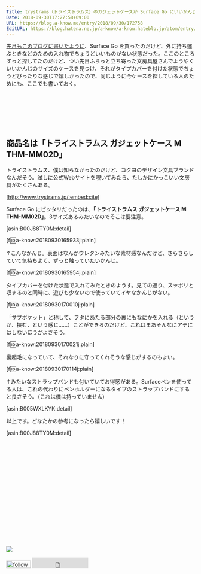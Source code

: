 ```yaml
---
Title: trystrams（トライストラムス）のガジェットケースが Surface Go にいいかんじ！
Date: 2018-09-30T17:27:58+09:00
URL: https://blog.a-know.me/entry/2018/09/30/172758
EditURL: https://blog.hatena.ne.jp/a-know/a-know.hateblo.jp/atom/entry/10257846132642420105
---
```


[先月もこのブログに書いたように](https://blog.a-know.me/entry/2018/08/29/075811)、Surface Go を買ったのだけど、外に持ち運ぶときなどのための入れ物でちょうどいいものがない状態だった。ここのところずっと探してたのだけど、つい先日ふらっと立ち寄った文房具屋さんでようやくいいかんじのサイズのケースを見つけ、それがタイプカバーを付けた状態でちょうどぴったりな感じで嬉しかったので、同じように今ケースを探している人のためにも、ここでも書いておく。



<!-- more -->

<script async src="//pagead2.googlesyndication.com/pagead/js/adsbygoogle.js"></script>
<!-- article-top -->
<ins class="adsbygoogle"
     style="display:inline-block;width:728px;height:90px"
     data-ad-client="ca-pub-3463034538369189"
     data-ad-slot="8367620130"></ins>
<script>
(adsbygoogle = window.adsbygoogle || []).push({});
</script>


## 商品名は「トライストラムス ガジェットケース M THM-MM02D」
トライストラムス、僕は知らなかったのだけど、コクヨのデザイン文具ブランドなんだそう。試しに公式Webサイトを覗いてみたら、たしかにかっこいい文房具がたくさんある。


[http://www.trystrams.jp/:embed:cite]




Surface Go にピッタリだったのは、<b>「トライストラムス ガジェットケース M THM-MM02D」</b>。3サイズあるみたいなのでそこは要注意。



[asin:B00J88TY0M:detail]



[f:id:a-know:20180930165933j:plain]


↑こんなかんじ。表面はなんかウレタンみたいな素材感なんだけど、さらさらしていて気持ちよく、ずっと触っていたいかんじ。


[f:id:a-know:20180930165954j:plain]


タイプカバーを付けた状態で入れてみたときのようす。見ての通り、スッポリと収まるのと同時に、遊びも少ないので使っていてイヤなかんじがない。


[f:id:a-know:20180930170010j:plain]


「サブポケット」と称して、フタにあたる部分の裏にもなにかを入れる（というか、挟む、という感じ......）ことができるのだけど、これはまあそんなにアテにはしないほうがよさそう。


[f:id:a-know:20180930170021j:plain]


裏起毛になっていて、それなりに守ってくれそうな感じがするのもよい。


[f:id:a-know:20180930170114j:plain]


↑みたいなストラップバンドも付いていてお得感がある。Surfaceペンを使ってる人は、これの代わりにペンホルダーになるタイプのストラップバンドにすると良さそう。（これは僕は持っていません）



[asin:B005WXLKYK:detail]



以上です。どなたかの参考になったら嬉しいです！


[asin:B00J88TY0M:detail]


<div>
<br>
<script async src="//pagead2.googlesyndication.com/pagead/js/adsbygoogle.js"></script>
<!-- article-bottom2 -->
<ins class="adsbygoogle"
     style="display:inline-block;width:300px;height:250px"
     data-ad-client="ca-pub-3463034538369189"
     data-ad-slot="5274552934"></ins>
<script>
(adsbygoogle = window.adsbygoogle || []).push({});
</script>

<a href="https://bit.ly/pixe-la" target='blank' rel="nofollow"><img src="https://cdn-ak.f.st-hatena.com/images/fotolife/a/a-know/20181026/20181026091953.png"></a>
<br>
</div>

<div>
<a href='https://cloud.feedly.com/#subscription%2Ffeed%2Fhttp%3A%2F%2Fblog.a-know.me%2Ffeed'  target='blank'><img id='feedlyFollow' src='https://s3.feedly.com/img/follows/feedly-follow-rectangle-volume-small_2x.png' alt='follow us in feedly' width='65' height='20'></a>



<iframe src="https://blog.hatena.ne.jp/a-know/a-know.hateblo.jp/subscribe/iframe" allowtransparency="true" frameborder="0" scrolling="no" width="150" height="28"></iframe>
</div>


<script src="https://moshi-moshi.moshimo.works/moshimoshi/a_know_blog/2018-09-30-172758?title=trystrams%ef%bc%88%e3%83%88%e3%83%a9%e3%82%a4%e3%82%b9%e3%83%88%e3%83%a9%e3%83%a0%e3%82%b9%ef%bc%89%e3%81%ae%e3%82%ac%e3%82%b8%e3%82%a7%e3%83%83%e3%83%88%e3%82%b1%e3%83%bc%e3%82%b9%e3%81%8c%20Surface%20Go%20%e3%81%ab%e3%81%84%e3%81%84%e3%81%8b%e3%82%93%e3%81%98%ef%bc%81"></script>
